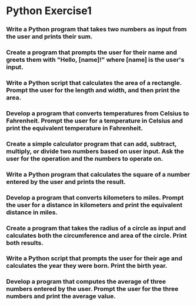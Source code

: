 # Python Exercise1

### Write a Python program that takes two numbers as input from the user and prints their sum.
### Create a program that prompts the user for their name and greets them with "Hello, [name]!" where [name] is the user's input.
### Write a Python script that calculates the area of a rectangle. Prompt the user for the length and width, and then print the area.
### Develop a program that converts temperatures from Celsius to Fahrenheit. Prompt the user for a temperature in Celsius and print the equivalent temperature in Fahrenheit.
### Create a simple calculator program that can add, subtract, multiply, or divide two numbers based on user input. Ask the user for the operation and the numbers to operate on.
### Write a Python program that calculates the square of a number entered by the user and prints the result.
### Develop a program that converts kilometers to miles. Prompt the user for a distance in kilometers and print the equivalent distance in miles.
### Create a program that takes the radius of a circle as input and calculates both the circumference and area of the circle. Print both results.
### Write a Python script that prompts the user for their age and calculates the year they were born. Print the birth year.
### Develop a program that computes the average of three numbers entered by the user. Prompt the user for the three numbers and print the average value.

